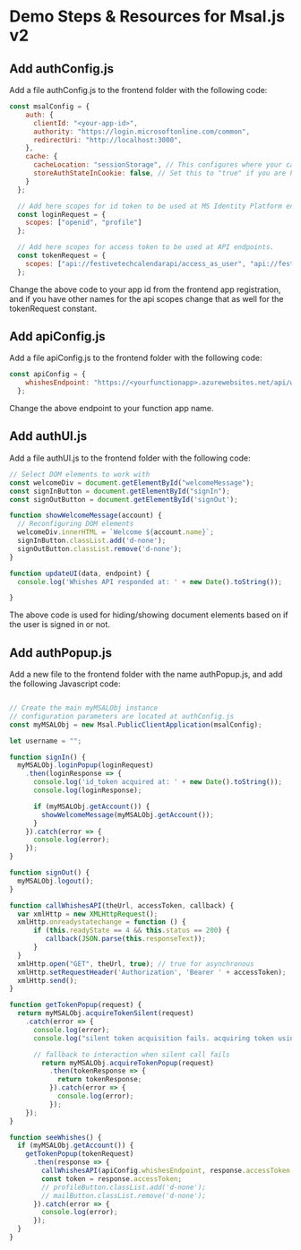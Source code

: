 # Demo Steps & Resources for Msal.js v2

## Add authConfig.js

Add a file authConfig.js to the frontend folder with the following code:

```javascript
const msalConfig = {
    auth: {
      clientId: "<your-app-id>",
      authority: "https://login.microsoftonline.com/common",
      redirectUri: "http://localhost:3000",
    },
    cache: {
      cacheLocation: "sessionStorage", // This configures where your cache will be stored
      storeAuthStateInCookie: false, // Set this to "true" if you are having issues on IE11 or Edge
    }
  };

  // Add here scopes for id token to be used at MS Identity Platform endpoints.
  const loginRequest = {
    scopes: ["openid", "profile"]
  };

  // Add here scopes for access token to be used at API endpoints.
  const tokenRequest = {
    scopes: ["api://festivetechcalendarapi/access_as_user", "api://festivetechcalendarapi/Whish.ReadWrite"]
  };
```

Change the above code to your app id from the frontend app registration, and if you have other names for the api scopes change that as well for the tokenRequest constant.

## Add apiConfig.js

Add a file apiConfig.js to the frontend folder with the following code:

```javascript
const apiConfig = {
    whishesEndpoint: "https://<yourfunctionapp>.azurewebsites.net/api/whish/"
  };
```

Change the above endpoint to your function app name.

## Add authUI.js

Add a file authUI.js to the frontend folder with the following code:

```javascript
// Select DOM elements to work with
const welcomeDiv = document.getElementById("welcomeMessage");
const signInButton = document.getElementById("signIn");
const signOutButton = document.getElementById('signOut');

function showWelcomeMessage(account) {
  // Reconfiguring DOM elements
  welcomeDiv.innerHTML = `Welcome ${account.name}`;
  signInButton.classList.add('d-none');
  signOutButton.classList.remove('d-none');
}

function updateUI(data, endpoint) {
  console.log('Whishes API responded at: ' + new Date().toString());

}
```

The above code is used for hiding/showing document elements based on if the user is signed in or not.

## Add authPopup.js

Add a new file to the frontend folder with the name authPopup.js, and add the following Javascript code:

```javascript

// Create the main myMSALObj instance
// configuration parameters are located at authConfig.js
const myMSALObj = new Msal.PublicClientApplication(msalConfig);

let username = "";

function signIn() {
  myMSALObj.loginPopup(loginRequest)
    .then(loginResponse => {
      console.log('id_token acquired at: ' + new Date().toString());
      console.log(loginResponse);

      if (myMSALObj.getAccount()) {
        showWelcomeMessage(myMSALObj.getAccount());
      }
    }).catch(error => {
      console.log(error);
    });
}

function signOut() {
  myMSALObj.logout();
}

function callWhishesAPI(theUrl, accessToken, callback) {
  var xmlHttp = new XMLHttpRequest();
  xmlHttp.onreadystatechange = function () {
      if (this.readyState == 4 && this.status == 200) {
         callback(JSON.parse(this.responseText));
      }
  }
  xmlHttp.open("GET", theUrl, true); // true for asynchronous
  xmlHttp.setRequestHeader('Authorization', 'Bearer ' + accessToken);
  xmlHttp.send();
}

function getTokenPopup(request) {
  return myMSALObj.acquireTokenSilent(request)
    .catch(error => {
      console.log(error);
      console.log("silent token acquisition fails. acquiring token using popup");

      // fallback to interaction when silent call fails
        return myMSALObj.acquireTokenPopup(request)
          .then(tokenResponse => {
            return tokenResponse;
          }).catch(error => {
            console.log(error);
          });
    });
}

function seeWhishes() {
  if (myMSALObj.getAccount()) {
    getTokenPopup(tokenRequest)
      .then(response => {
        callWhishesAPI(apiConfig.whishesEndpoint, response.accessToken, updateUI);
        const token = response.accessToken;
        // profileButton.classList.add('d-none');
        // mailButton.classList.remove('d-none');
      }).catch(error => {
        console.log(error);
      });
  }
}


```